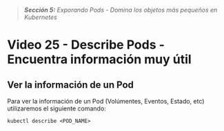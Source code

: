 > _**Sección 5:** Exporando Pods - Domina los objetos más pequeños en Kubernetes_

# Video 25 - Describe Pods - Encuentra información muy útil

## Ver la información de un Pod

Para ver la información de un Pod (Volúmentes, Eventos, Estado, etc) utilizaremos el siguiente comando:

```shell
kubectl describe <POD_NAME>
``` 